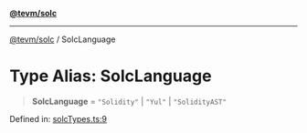 [**@tevm/solc**](../README.md)

***

[@tevm/solc](../globals.md) / SolcLanguage

# Type Alias: SolcLanguage

> **SolcLanguage** = `"Solidity"` \| `"Yul"` \| `"SolidityAST"`

Defined in: [solcTypes.ts:9](https://github.com/evmts/tevm-monorepo/blob/main/bundler-packages/solc/src/solcTypes.ts#L9)
